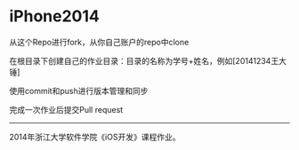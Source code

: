 iPhone2014
==========
从这个Repo进行fork，从你自己账户的repo中clone

在根目录下创建自己的作业目录：目录的名称为学号+姓名，例如[20141234王大锤]

使用commit和push进行版本管理和同步

完成一次作业后提交Pull request

---

2014年浙江大学软件学院《iOS开发》课程作业。
